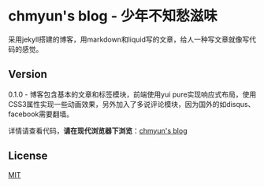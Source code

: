 # chmyun's blog - 少年不知愁滋味

采用jekyll搭建的博客，用markdown和liquid写的文章，给人一种写文章就像写代码的感觉。

## Version

0.1.0 - 博客包含基本的文章和标签模块，前端使用yui pure实现响应式布局，使用CSS3属性实现一些动画效果，另外加入了多说评论模块，因为国外的如disqus、facebook需要翻墙。

详情请查看代码，**请在现代浏览器下浏览**：[chmyun's blog](https://hcy2367.github.io)

## License

[MIT](http://opensource.org/licenses/MIT)
